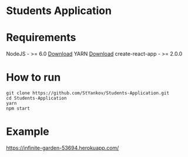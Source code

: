 # Students Application

# Requirements

NodeJS - >= 6.0 [Download](https://nodejs.org/en/download/)
YARN  [Download](https://yarnpkg.com/en/docs/install)
create-react-app - >= 2.0.0  

# How to run

```
git clone https://github.com/StYankov/Students-Application.git
cd Students-Application
yarn
npm start
```
# Example

https://infinite-garden-53694.herokuapp.com/
